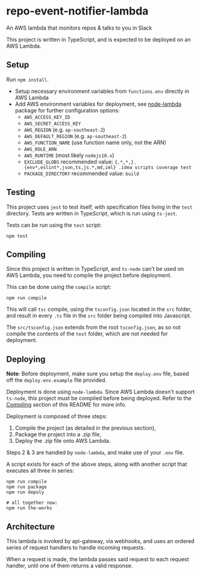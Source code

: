 # repo-event-notifier-lambda
An AWS lambda that monitors repos & talks to you in Slack

This project is written in TypeScript, and is expected to be deployed on an AWS Lambda.

## Setup
Run `npm install`.

* Setup necessary environment variables from `functions.env` directly in AWS Lambda
* Add AWS environment variables for deployment, see [node-lambda](https://www.npmjs.com/package/node-lambda) package for further configuration options:
  * `AWS_ACCESS_KEY_ID`
  * `AWS_SECRET_ACCESS_KEY`
  * `AWS_REGION` (e.g. `ap-southeast-2`)
  * `AWS_DEFAULT_REGION` (e.g. `ap-southeast-2`)
  * `AWS_FUNCTION_NAME` (use function name only, not the ARN)
  * `AWS_ROLE_ARN`
  * `AWS_RUNTIME` (most likely `nodejs10.x`)
  * `EXCLUDE_GLOBS` recommended value: `{.*,*,}.{env*,eslint*,json,ts,js.*,md,iml} .idea scripts coverage test`
  * `PACKAGE_DIRECTORY` recommended value: `build`

## Testing

This project uses `jest` to test itself, with specification files living in the `test` directory.
Tests are written in TypeScript, which is run using `ts-jest`.

Tests can be run using the `test` script:

```
npm test
```

## Compiling

Since this project is written in TypeScript, and `ts-node` can't be used on AWS Lambda,
you need to compile the project before deployment.
  
This can be done using the `compile` script:

```
npm run compile
```

This will call `tsc` compile, using the `tsconfig.json` located in the `src` folder,
and result in every `.ts` file in the `src` folder being compiled into Javascript.

The `src/tsconfig.json` extends from the root `tsconfig.json`, as so not compile
the contents of the `test` folder, which are not needed for deployment.

## Deploying

**Note**: Before deployment, make sure you setup the `deploy.env` file, based off the `deploy.env.example` file provided.

Deployment is done using `node-lambda`. Since AWS Lambda doesn't support `ts-node`, this project must be compiled
before being deployed. Refer to the [Compiling](#compiling) section of this README for more info.

Deployment is composed of three steps: 
1. Compile the project (as detailed in the previous section),
2. Package the project into a .zip file,
3. Deploy the .zip file onto AWS Lambda.

Steps 2 & 3 are handled by `node-lambda`, and make use of your `.env` file.

A script exists for each of the above steps, along with another script that executes all three in series:

```
npm run compile
npm run package
npm run depoly

# all together now:
npm run the-works
```

## Architecture

This lambda is invoked by api-gateway, via webhooks, and uses an ordered series of request handlers to handle incoming requests.

When a request is made, the lambda passes said request to each request handler, until one of them returns a valid response.
